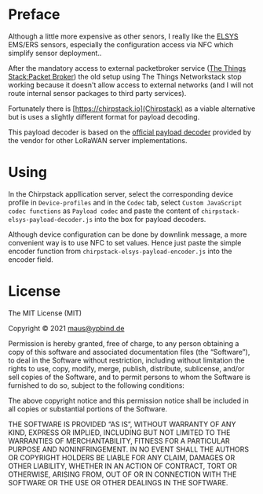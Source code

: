 # Preface
Although a little more expensive as other senors, I really like the [ELSYS](https://www.elsys.se/en/) EMS/ERS sensors, especially the configuration access via NFC which simplify sensor deployment..

After the mandatory access to external packetbroker service ([The Things Stack:Packet Broker](https://www.thethingsindustries.com/docs/getting-started/packet-broker/))
the old setup using The Things Networkstack stop working because it doesn't allow access to external networks (and I will not route internal sensor packages to third party services).

Fortunately there is [https://chirpstack.io](Chirpstack) as a viable alternative but is uses a slightly different format for payload decoding.

This payload decoder is based on the [official payload decoder](https://www.elsys.se/en/elsys-payload/) provided by the vendor for other LoRaWAN server implementations.

# Using
In the Chirpstack appllication server, select the corresponding device profile in `Device-profiles` and in the `Codec` tab, select `Custom JavaScript codec functions` as `Payload codec`
and paste the content of `chirpstack-elsys-payload-decoder.js` into the box for payload decoders.

Although device configuration can be done by downlink message, a more convenient way is to use NFC to set values. Hence just paste the simple encoder function from `chirpstack-elsys-payload-encoder.js` into the encoder field.

# License
The MIT License (MIT)

Copyright © 2021 <maus@ypbind.de>

Permission is hereby granted, free of charge, to any person obtaining a copy of this
software and associated documentation files (the “Software”), to deal in the Software
without restriction, including without limitation the rights to use, copy, modify, merge,
publish, distribute, sublicense, and/or sell copies of the Software, and to permit persons
to whom the Software is furnished to do so, subject to the following conditions:

The above copyright notice and this permission notice shall be included in all copies or
substantial portions of the Software.

THE SOFTWARE IS PROVIDED “AS IS”, WITHOUT WARRANTY OF ANY KIND, EXPRESS OR IMPLIED,
INCLUDING BUT NOT LIMITED TO THE WARRANTIES OF MERCHANTABILITY, FITNESS FOR A PARTICULAR
PURPOSE AND NONINFRINGEMENT. IN NO EVENT SHALL THE AUTHORS OR COPYRIGHT HOLDERS BE LIABLE
FOR ANY CLAIM, DAMAGES OR OTHER LIABILITY, WHETHER IN AN ACTION OF CONTRACT, TORT OR OTHERWISE,
ARISING FROM, OUT OF OR IN CONNECTION WITH THE SOFTWARE OR THE USE OR OTHER DEALINGS IN THE SOFTWARE.

